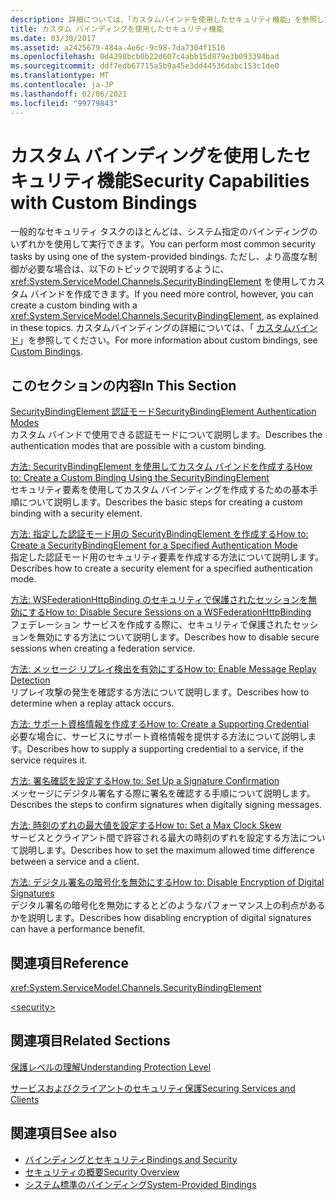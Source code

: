 ```yaml
---
description: 詳細については、「カスタムバインドを使用したセキュリティ機能」を参照してください。
title: カスタム バインディングを使用したセキュリティ機能
ms.date: 03/30/2017
ms.assetid: a2425679-484a-4e6c-9c98-7da7304f1516
ms.openlocfilehash: 0d4298bcb0b22d607c4abb15d879e3b093394bad
ms.sourcegitcommit: ddf7edb67715a5b9a45e3dd44536dabc153c1de0
ms.translationtype: MT
ms.contentlocale: ja-JP
ms.lasthandoff: 02/06/2021
ms.locfileid: "99779843"
---
```

# <a name="security-capabilities-with-custom-bindings"></a><span data-ttu-id="d78ec-103">カスタム バインディングを使用したセキュリティ機能</span><span class="sxs-lookup"><span data-stu-id="d78ec-103">Security Capabilities with Custom Bindings</span></span>

<span data-ttu-id="d78ec-104">一般的なセキュリティ タスクのほとんどは、システム指定のバインディングのいずれかを使用して実行できます。</span><span class="sxs-lookup"><span data-stu-id="d78ec-104">You can perform most common security tasks by using one of the system-provided bindings.</span></span> <span data-ttu-id="d78ec-105">ただし、より高度な制御が必要な場合は、以下のトピックで説明するように、<xref:System.ServiceModel.Channels.SecurityBindingElement> を使用してカスタム バインドを作成できます。</span><span class="sxs-lookup"><span data-stu-id="d78ec-105">If you need more control, however, you can create a custom binding with a <xref:System.ServiceModel.Channels.SecurityBindingElement>, as explained in these topics.</span></span> <span data-ttu-id="d78ec-106">カスタムバインディングの詳細については、「 [カスタムバインド](../extending/custom-bindings.md)」を参照してください。</span><span class="sxs-lookup"><span data-stu-id="d78ec-106">For more information about custom bindings, see [Custom Bindings](../extending/custom-bindings.md).</span></span>  
  
## <a name="in-this-section"></a><span data-ttu-id="d78ec-107">このセクションの内容</span><span class="sxs-lookup"><span data-stu-id="d78ec-107">In This Section</span></span>  

 [<span data-ttu-id="d78ec-108">SecurityBindingElement 認証モード</span><span class="sxs-lookup"><span data-stu-id="d78ec-108">SecurityBindingElement Authentication Modes</span></span>](securitybindingelement-authentication-modes.md)  
 <span data-ttu-id="d78ec-109">カスタム バインドで使用できる認証モードについて説明します。</span><span class="sxs-lookup"><span data-stu-id="d78ec-109">Describes the authentication modes that are possible with a custom binding.</span></span>  
  
 [<span data-ttu-id="d78ec-110">方法: SecurityBindingElement を使用してカスタム バインドを作成する</span><span class="sxs-lookup"><span data-stu-id="d78ec-110">How to: Create a Custom Binding Using the SecurityBindingElement</span></span>](how-to-create-a-custom-binding-using-the-securitybindingelement.md)  
 <span data-ttu-id="d78ec-111">セキュリティ要素を使用してカスタム バインディングを作成するための基本手順について説明します。</span><span class="sxs-lookup"><span data-stu-id="d78ec-111">Describes the basic steps for creating a custom binding with a security element.</span></span>  
  
 [<span data-ttu-id="d78ec-112">方法: 指定した認証モード用の SecurityBindingElement を作成する</span><span class="sxs-lookup"><span data-stu-id="d78ec-112">How to: Create a SecurityBindingElement for a Specified Authentication Mode</span></span>](how-to-create-a-securitybindingelement-for-a-specified-authentication-mode.md)  
 <span data-ttu-id="d78ec-113">指定した認証モード用のセキュリティ要素を作成する方法について説明します。</span><span class="sxs-lookup"><span data-stu-id="d78ec-113">Describes how to create a security element for a specified authentication mode.</span></span>  
  
 [<span data-ttu-id="d78ec-114">方法: WSFederationHttpBinding のセキュリティで保護されたセッションを無効にする</span><span class="sxs-lookup"><span data-stu-id="d78ec-114">How to: Disable Secure Sessions on a WSFederationHttpBinding</span></span>](how-to-disable-secure-sessions-on-a-wsfederationhttpbinding.md)  
 <span data-ttu-id="d78ec-115">フェデレーション サービスを作成する際に、セキュリティで保護されたセッションを無効にする方法について説明します。</span><span class="sxs-lookup"><span data-stu-id="d78ec-115">Describes how to disable secure sessions when creating a federation service.</span></span>  
  
 [<span data-ttu-id="d78ec-116">方法: メッセージ リプレイ検出を有効にする</span><span class="sxs-lookup"><span data-stu-id="d78ec-116">How to: Enable Message Replay Detection</span></span>](how-to-enable-message-replay-detection.md)  
 <span data-ttu-id="d78ec-117">リプレイ攻撃の発生を確認する方法について説明します。</span><span class="sxs-lookup"><span data-stu-id="d78ec-117">Describes how to determine when a replay attack occurs.</span></span>  
  
 [<span data-ttu-id="d78ec-118">方法: サポート資格情報を作成する</span><span class="sxs-lookup"><span data-stu-id="d78ec-118">How to: Create a Supporting Credential</span></span>](how-to-create-a-supporting-credential.md)  
 <span data-ttu-id="d78ec-119">必要な場合に、サービスにサポート資格情報を提供する方法について説明します。</span><span class="sxs-lookup"><span data-stu-id="d78ec-119">Describes how to supply a supporting credential to a service, if the service requires it.</span></span>  
  
 [<span data-ttu-id="d78ec-120">方法: 署名確認を設定する</span><span class="sxs-lookup"><span data-stu-id="d78ec-120">How to: Set Up a Signature Confirmation</span></span>](how-to-set-up-a-signature-confirmation.md)  
 <span data-ttu-id="d78ec-121">メッセージにデジタル署名する際に署名を確認する手順について説明します。</span><span class="sxs-lookup"><span data-stu-id="d78ec-121">Describes the steps to confirm signatures when digitally signing messages.</span></span>  
  
 [<span data-ttu-id="d78ec-122">方法: 時刻のずれの最大値を設定する</span><span class="sxs-lookup"><span data-stu-id="d78ec-122">How to: Set a Max Clock Skew</span></span>](how-to-set-a-max-clock-skew.md)  
 <span data-ttu-id="d78ec-123">サービスとクライアント間で許容される最大の時刻のずれを設定する方法について説明します。</span><span class="sxs-lookup"><span data-stu-id="d78ec-123">Describes how to set the maximum allowed time difference between a service and a client.</span></span>  
  
 [<span data-ttu-id="d78ec-124">方法: デジタル署名の暗号化を無効にする</span><span class="sxs-lookup"><span data-stu-id="d78ec-124">How to: Disable Encryption of Digital Signatures</span></span>](how-to-disable-encryption-of-digital-signatures.md)  
 <span data-ttu-id="d78ec-125">デジタル署名の暗号化を無効にするとどのようなパフォーマンス上の利点があるかを説明します。</span><span class="sxs-lookup"><span data-stu-id="d78ec-125">Describes how disabling encryption of digital signatures can have a performance benefit.</span></span>  
  
## <a name="reference"></a><span data-ttu-id="d78ec-126">関連項目</span><span class="sxs-lookup"><span data-stu-id="d78ec-126">Reference</span></span>  

 <xref:System.ServiceModel.Channels.SecurityBindingElement>  
  
 [\<security>](../../configure-apps/file-schema/wcf/security-of-custombinding.md)  
  
## <a name="related-sections"></a><span data-ttu-id="d78ec-127">関連項目</span><span class="sxs-lookup"><span data-stu-id="d78ec-127">Related Sections</span></span>  

 [<span data-ttu-id="d78ec-128">保護レベルの理解</span><span class="sxs-lookup"><span data-stu-id="d78ec-128">Understanding Protection Level</span></span>](../understanding-protection-level.md)  
  
 [<span data-ttu-id="d78ec-129">サービスおよびクライアントのセキュリティ保護</span><span class="sxs-lookup"><span data-stu-id="d78ec-129">Securing Services and Clients</span></span>](securing-services-and-clients.md)  
  
## <a name="see-also"></a><span data-ttu-id="d78ec-130">関連項目</span><span class="sxs-lookup"><span data-stu-id="d78ec-130">See also</span></span>

- [<span data-ttu-id="d78ec-131">バインディングとセキュリティ</span><span class="sxs-lookup"><span data-stu-id="d78ec-131">Bindings and Security</span></span>](bindings-and-security.md)
- [<span data-ttu-id="d78ec-132">セキュリティの概要</span><span class="sxs-lookup"><span data-stu-id="d78ec-132">Security Overview</span></span>](security-overview.md)
- [<span data-ttu-id="d78ec-133">システム標準のバインディング</span><span class="sxs-lookup"><span data-stu-id="d78ec-133">System-Provided Bindings</span></span>](../system-provided-bindings.md)
